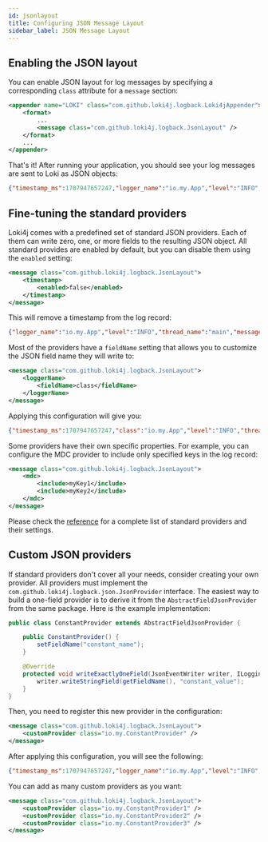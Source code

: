 ```yaml
---
id: jsonlayout
title: Configuring JSON Message Layout
sidebar_label: JSON Message Layout
---
```


## Enabling the JSON layout

You can enable JSON layout for log messages by specifying a corresponding `class` attribute for a `message` section:

```xml
<appender name="LOKI" class="com.github.loki4j.logback.Loki4jAppender">
    <format>
        ...
        <message class="com.github.loki4j.logback.JsonLayout" />
    </format>
    ...
</appender>
```

That's it! After running your application, you should see your log messages are sent to Loki as JSON objects:

```json
{"timestamp_ms":1707947657247,"logger_name":"io.my.App","level":"INFO","thread_name":"main","message":"42"}
```

## Fine-tuning the standard providers

Loki4j comes with a predefined set of standard JSON providers.
Each of them can write zero, one, or more fields to the resulting JSON object.
All standard provides are enabled by default, but you can disable them using the `enabled` setting:

```xml
<message class="com.github.loki4j.logback.JsonLayout">
    <timestamp>
        <enabled>false</enabled>
    </timestamp>
</message>
```

This will remove a timestamp from the log record:

```json
{"logger_name":"io.my.App","level":"INFO","thread_name":"main","message":"42"}
```

Most of the providers have a `fieldName` setting that allows you to customize the JSON field name they will write to:

```xml
<message class="com.github.loki4j.logback.JsonLayout">
    <loggerName>
        <fieldName>class</fieldName>
    </loggerName>
</message>
```

Applying this configuration will give you:

```json
{"timestamp_ms":1707947657247,"class":"io.my.App","level":"INFO","thread_name":"main","message":"42"}
```

Some providers have their own specific properties.
For example, you can configure the MDC provider to include only specified keys in the log record:

```xml
<message class="com.github.loki4j.logback.JsonLayout">
    <mdc>
        <include>myKey1</include>
        <include>myKey2</include>
    </mdc>
</message>
```

Please check the [reference](configuration#json-message-layout) for a complete list of standard providers and their settings.

## Custom JSON providers

If standard providers don't cover all your needs, consider creating your own provider.
All providers must implement the `com.github.loki4j.logback.json.JsonProvider` interface.
The easiest way to build a one-field provider is to derive it from the `AbstractFieldJsonProvider` from the same package.
Here is the example implementation:

```java
public class ConstantProvider extends AbstractFieldJsonProvider {

    public ConstantProvider() {
        setFieldName("constant_name");
    }

    @Override
    protected void writeExactlyOneField(JsonEventWriter writer, ILoggingEvent event) {
        writer.writeStringField(getFieldName(), "constant_value");
    }
}
```

Then, you need to register this new provider in the configuration:

```xml
<message class="com.github.loki4j.logback.JsonLayout">
    <customProvider class="io.my.ConstantProvider" />
</message>
```

After applying this configuration, you will see the following:

```json
{"timestamp_ms":1707947657247,"logger_name":"io.my.App","level":"INFO","thread_name":"main","message":"42","constant_name":"constant_value"}
```

You can add as many custom providers as you want:

```xml
<message class="com.github.loki4j.logback.JsonLayout">
    <customProvider class="io.my.ConstantProvider1" />
    <customProvider class="io.my.ConstantProvider2" />
    <customProvider class="io.my.ConstantProvider3" />
</message>
```
